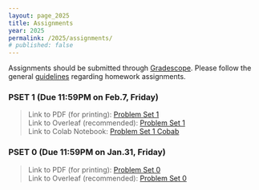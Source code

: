```yaml
---
layout: page_2025
title: Assignments
year: 2025
permalink: /2025/assignments/
# published: false
---
```


Assignments should be submitted through [Gradescope](https://www.gradescope.com/courses/967007). Please follow the general [guidelines](https://cos485.github.io/2025/01/27/homework-guidelines.html) regarding homework assignments.

### PSET 1 (Due 11:59PM on Feb.7, Friday)

> Link to PDF (for printing): [Problem Set 1](https://drive.google.com/file/d/1mDwxDUvOWXXvutW7y16u2pTcdJI4YLVS/view?usp=drive_link)\
> Link to Overleaf (recommended): [Problem Set 1](https://www.overleaf.com/read/cbnvqyqrtbhp#ad4818)\
> Link to Colab Notebook: [Problem Set 1 Cobab](https://colab.research.google.com/drive/1O9X6aGeh1ELzoZ6FvFOvHBXstg4Xx7zz)


### PSET 0 (Due 11:59PM on Jan.31, Friday)

> Link to PDF (for printing): [Problem Set 0](https://drive.google.com/file/d/1fpR8_yroZDgaziwb-BxRfFCG4MuoEsOo/view?usp=drive_link)\
> Link to Overleaf (recommended): [Problem Set 0](https://www.overleaf.com/read/gpxkbqcydwtq#9ae35d)

